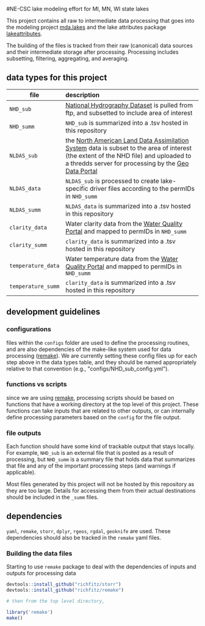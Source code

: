#NE-CSC lake modeling effort for MI, MN, WI state lakes

This project contains all raw to intermediate data processing that goes into the modeling project [mda.lakes](https://github.com/USGS-R/mda.lakes) and the lake attributes package [lakeattributes](https://github.com/USGS-R/lakeattributes).

The building of the files is tracked from their raw (canonical) data sources and their intermediate storage after processing. Processing includes subsetting, filtering, aggregating, and averaging. 

## data types for this project

| file     | description                                                        |
|--------------|:-------------------------------------------------------------|
| `NHD_sub`     | [National Hydrography Dataset](http://nhd.usgs.gov/) is pulled from ftp, and subsetted to include area of interest   |
| `NHD_summ`    | `NHD_sub` is summarized into a .tsv hosted in this repository |
| `NLDAS_sub`   | the [North American Land Data Assimilation System](http://ldas.gsfc.nasa.gov/nldas/) data is subset to the area of interest (the extent of the NHD file) and uploaded to a thredds server for processing by the [Geo Data Portal](http://cida.usgs.gov/gdp) |
| `NLDAS_data`    | `NLDAS_sub` is processed to create lake-specific driver files according to the permIDs in `NHD_summ` |
| `NLDAS_summ`    | `NLDAS_data` is summarized into a .tsv hosted in this repository |
| `clarity_data`  | Water clarity data from the [Water Quality Portal](http://waterqualitydata.us/) and mapped to permIDs in `NHD_summ` |
| `clarity_summ`  | `clarity_data` is summarized into a .tsv hosted in this repository |
| `temperature_data`  | Water temperature data from the [Water Quality Portal](http://waterqualitydata.us/) and mapped to permIDs in `NHD_summ` |
| `temperature_summ`  | `clarity_data` is summarized into a .tsv hosted in this repository |

## development guidelines  

### configurations
files within the `configs` folder are used to define the processing routines, and are also dependencies of the make-like system used for data processing ([remake](https://github.com/richfitz/remake)). We are currently setting these config files up for each step above in the data types table, and they should be named appropriately relative to that convention (e.g., "configs/NHD_sub_config.yml").  

### functions vs scripts
since we are using [remake](https://github.com/richfitz/remake), processing scripts should be based on functions that have a working directory at the top level of this project. These functions can take inputs that are related to other outputs, or can internally define processing parameters based on the `config` for the file output.

### file outputs
Each function should have some kind of trackable output that stays locally. For example, `NHD_sub` is an external file that is posted as a result of processing, but `NHD_summ` is a summary file that holds data that summarizes that file and any of the important processing steps (and warnings if applicable).  

Most files generated by this project will not be hosted by this repository as they are too large. Details for accessing them from their actual destinations should be included in the `_summ` files. 


## dependencies
`yaml`, `remake`, `storr`, `dplyr`, `rgeos`, `rgdal`, `geoknife` are used. These dependencies should also be tracked in the `remake` yaml files. 

### Building the data files

Starting to use `remake` package to deal with the dependencies of inputs and outputs for processing data

```r
devtools::install_github("richfitz/storr")
devtools::install_github("richfitz/remake")

# then from the top level directory, 

library('remake')
make()
```